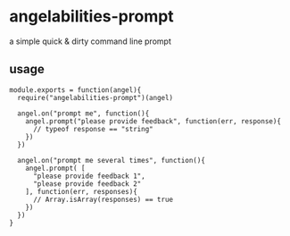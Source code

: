 # angelabilities-prompt

a simple quick & dirty command line prompt

## usage

```
module.exports = function(angel){
  require("angelabilities-prompt")(angel)
  
  angel.on("prompt me", function(){
    angel.prompt("please provide feedback", function(err, response){
      // typeof response == "string"
    })
  })
  
  angel.on("prompt me several times", function(){
    angel.prompt( [
      "please provide feedback 1",
      "please provide feedback 2"
    ], function(err, responses){
      // Array.isArray(responses) == true
    })
  })
}
```